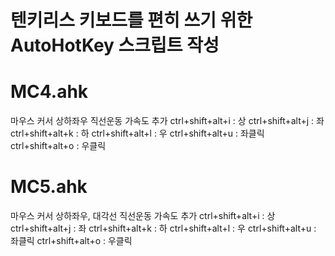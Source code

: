 # 텐키리스 키보드를 편히 쓰기 위한 AutoHotKey 스크립트 작성

# MC4.ahk
마우스 커서 상하좌우 직선운동 가속도 추가
ctrl+shift+alt+i : 상
ctrl+shift+alt+j : 좌
ctrl+shift+alt+k : 하
ctrl+shift+alt+l : 우
ctrl+shift+alt+u : 좌클릭
ctrl+shift+alt+o : 우클릭
# MC5.ahk
마우스 커서 상하좌우, 대각선 직선운동 가속도 추가
ctrl+shift+alt+i : 상
ctrl+shift+alt+j : 좌
ctrl+shift+alt+k : 하
ctrl+shift+alt+l : 우
ctrl+shift+alt+u : 좌클릭
ctrl+shift+alt+o : 우클릭
